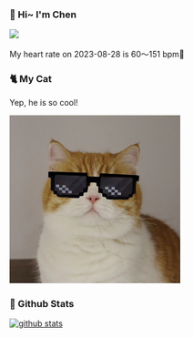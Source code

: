 ### 👋 Hi~ I'm Chen 

![](https://komarev.com/ghpvc/?username=z1cheng&style=flat)

My heart rate on 2023-08-28 is 60～151 bpm💖

### 🐈 My Cat
Yep, he is so cool!

<img src="/images/mycat.jpg" width="300px" />

### 🧐 Github Stats
[![github stats](https://github-readme-stats.vercel.app/api?username=z1cheng&show_icons=true&theme=default)](https://github.com/anuraghazra/github-readme-stats)

